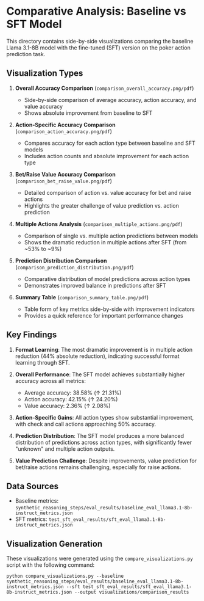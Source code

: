 # Comparative Analysis: Baseline vs SFT Model

This directory contains side-by-side visualizations comparing the baseline Llama 3.1-8B model with the fine-tuned (SFT) version on the poker action prediction task.

## Visualization Types

1. **Overall Accuracy Comparison** (`comparison_overall_accuracy.png/pdf`)
   - Side-by-side comparison of average accuracy, action accuracy, and value accuracy
   - Shows absolute improvement from baseline to SFT

2. **Action-Specific Accuracy Comparison** (`comparison_action_accuracy.png/pdf`)
   - Compares accuracy for each action type between baseline and SFT models
   - Includes action counts and absolute improvement for each action type

3. **Bet/Raise Value Accuracy Comparison** (`comparison_bet_raise_value.png/pdf`)
   - Detailed comparison of action vs. value accuracy for bet and raise actions
   - Highlights the greater challenge of value prediction vs. action prediction

4. **Multiple Actions Analysis** (`comparison_multiple_actions.png/pdf`)
   - Comparison of single vs. multiple action predictions between models
   - Shows the dramatic reduction in multiple actions after SFT (from ~53% to ~9%)

5. **Prediction Distribution Comparison** (`comparison_prediction_distribution.png/pdf`)
   - Comparative distribution of model predictions across action types
   - Demonstrates improved balance in predictions after SFT

6. **Summary Table** (`comparison_summary_table.png/pdf`)
   - Table form of key metrics side-by-side with improvement indicators
   - Provides a quick reference for important performance changes

## Key Findings

1. **Format Learning**: The most dramatic improvement is in multiple action reduction (44% absolute reduction), indicating successful format learning through SFT.

2. **Overall Performance**: The SFT model achieves substantially higher accuracy across all metrics:
   - Average accuracy: 38.58% (↑ 21.31%)
   - Action accuracy: 42.15% (↑ 24.20%)
   - Value accuracy: 2.36% (↑ 2.08%)

3. **Action-Specific Gains**: All action types show substantial improvement, with check and call actions approaching 50% accuracy.

4. **Prediction Distribution**: The SFT model produces a more balanced distribution of predictions across action types, with significantly fewer "unknown" and multiple action outputs.

5. **Value Prediction Challenge**: Despite improvements, value prediction for bet/raise actions remains challenging, especially for raise actions.

## Data Sources

- Baseline metrics: `synthetic_reasoning_steps/eval_results/baseline_eval_llama3.1-8b-instruct_metrics.json`
- SFT metrics: `test_sft_eval_results/sft_eval_llama3.1-8b-instruct_metrics.json`

## Visualization Generation

These visualizations were generated using the `compare_visualizations.py` script with the following command:

```
python compare_visualizations.py --baseline synthetic_reasoning_steps/eval_results/baseline_eval_llama3.1-8b-instruct_metrics.json --sft test_sft_eval_results/sft_eval_llama3.1-8b-instruct_metrics.json --output visualizations/comparison_results
``` 